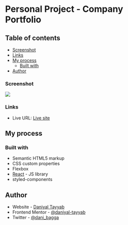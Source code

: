 # Personal Project - Company Portfolio

## Table of contents

- [Screenshot](#screenshot)
- [Links](#links)
- [My process](#my-process)
  - [Built with](#built-with)
- [Author](#author)

### Screenshot

![](./screenshot.png)

### Links

- Live URL: [Live site](https://bespoke-smoky.vercel.app/)

## My process

### Built with

- Semantic HTML5 markup
- CSS custom properties
- Flexbox
- [React](https://reactjs.org/) - JS library
- styled-components

## Author

- Website - [Daniyal Tayyab](https://www.your-site.com)
- Frontend Mentor - [@daniyal-tayyab](https://www.frontendmentor.io/profile/daniyal-tayyab)
- Twitter - [@dani_bagga](https://www.twitter.com/dani_bagga)
